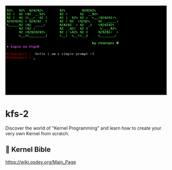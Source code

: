 ![kfs-2](/images/screen-1.png)

# kfs-2
Discover the world of "Kernel Programming" and learn how to create your very own Kernel from scratch.

## 📖 Kernel Bible
https://wiki.osdev.org/Main_Page

